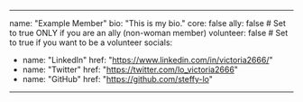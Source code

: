 <!-- This is a sample file to guide new members on how to add themselves to the community page. -->
---
name: "Example Member"
bio: "This is my bio."
core: false
ally: false          # Set to true ONLY if you are an ally (non-woman member)
volunteer: false     # Set to true if you want to be a volunteer
socials:
  - name: "LinkedIn"
    href: "https://www.linkedin.com/in/victoria2666/"
  - name: "Twitter"
    href: "https://twitter.com/lo_victoria2666"
  - name: "GitHub"
    href: "https://github.com/steffy-lo"
---
